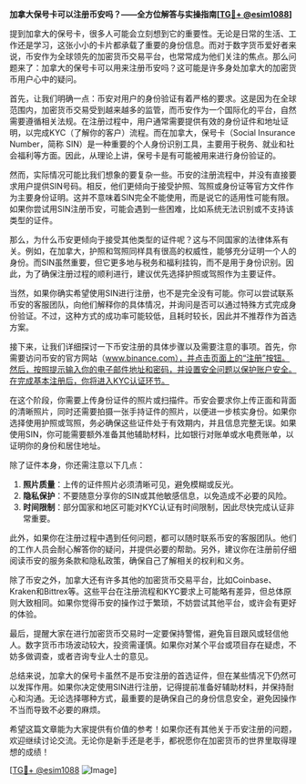 **加拿大保号卡可以注册币安吗？——全方位解答与实操指南[[TG💪+ @esim1088](https://t.me/s/esim1088)]**

提到加拿大的保号卡，很多人可能会立刻想到它的重要性。无论是日常的生活、工作还是学习，这张小小的卡片都承载了重要的身份信息。而对于数字货币爱好者来说，币安作为全球领先的加密货币交易平台，也常常成为他们关注的焦点。那么问题来了：加拿大的保号卡可以用来注册币安吗？这可能是许多身处加拿大的加密货币用户心中的疑问。

首先，让我们明确一点：币安对用户的身份验证有着严格的要求。这是因为在全球范围内，加密货币交易受到越来越多的监管，而币安作为一个国际化的平台，自然需要遵循相关法规。在注册过程中，用户通常需要提供有效的身份证件和地址证明，以完成KYC（了解你的客户）流程。而在加拿大，保号卡（Social Insurance Number，简称 SIN）是一种重要的个人身份识别工具，主要用于税务、就业和社会福利等方面。因此，从理论上讲，保号卡是有可能被用来进行身份验证的。

然而，实际情况可能比我们想象的要复杂一些。币安的注册流程中，并没有直接要求用户提供SIN号码。相反，他们更倾向于接受护照、驾照或身份证等官方文件作为主要身份证明。这并不意味着SIN完全不能使用，而是说它的适用性可能有限。如果你尝试用SIN注册币安，可能会遇到一些困难，比如系统无法识别或不支持该类型的证件。

那么，为什么币安更倾向于接受其他类型的证件呢？这与不同国家的法律体系有关。例如，在加拿大，护照和驾照同样具有很高的权威性，能够充分证明一个人的身份。而SIN虽然重要，但它更多地与税务和福利挂钩，而不是用于身份识别。因此，为了确保注册过程的顺利进行，建议优先选择护照或驾照作为主要证件。

当然，如果你确实希望使用SIN进行注册，也不是完全没有可能。你可以尝试联系币安的客服团队，向他们解释你的具体情况，并询问是否可以通过特殊方式完成身份验证。不过，这种方式的成功率可能较低，且耗时较长，因此并不推荐作为首选方案。

接下来，让我们详细探讨一下币安注册的具体步骤以及需要注意的事项。首先，你需要访问币安的官方网站（www.binance.com），并点击页面上的“注册”按钮。然后，按照提示输入你的电子邮件地址和密码，并设置安全问题以保护账户安全。在完成基本注册后，你将进入KYC认证环节。

在这个阶段，你需要上传身份证件的照片或扫描件。币安会要求你上传正面和背面的清晰照片，同时还需要拍摄一张手持证件的照片，以便进一步核实身份。如果你选择使用护照或驾照，务必确保这些证件处于有效期内，并且信息完整无误。如果使用SIN，你可能需要额外准备其他辅助材料，比如银行对账单或水电费账单，以证明你的身份和居住地址。

除了证件本身，你还需注意以下几点：

1. **照片质量**：上传的证件照片必须清晰可见，避免模糊或反光。
2. **隐私保护**：不要随意分享你的SIN或其他敏感信息，以免造成不必要的风险。
3. **时间限制**：部分国家和地区可能对KYC认证有时间限制，因此尽快完成认证非常重要。

此外，如果你在注册过程中遇到任何问题，都可以随时联系币安的客服团队。他们的工作人员会耐心解答你的疑问，并提供必要的帮助。另外，建议你在注册前仔细阅读币安的服务条款和隐私政策，确保自己了解相关的权利和义务。

除了币安之外，加拿大还有许多其他的加密货币交易平台，比如Coinbase、Kraken和Bittrex等。这些平台在注册流程和KYC要求上可能略有差异，但总体原则大致相同。如果你觉得币安的操作过于繁琐，不妨尝试其他平台，或许会有更好的体验。

最后，提醒大家在进行加密货币交易时一定要保持警惕，避免盲目跟风或轻信他人。数字货币市场波动较大，投资需谨慎。如果你对某个平台或项目存在疑虑，不妨多做调查，或者咨询专业人士的意见。

总结来说，加拿大的保号卡虽然不是币安注册的首选证件，但在某些情况下仍然可以发挥作用。如果你决定使用SIN进行注册，记得提前准备好辅助材料，并保持耐心和沟通。无论选择哪种方式，最重要的是确保自己的身份信息安全，避免因操作不当而导致不必要的麻烦。

希望这篇文章能为大家提供有价值的参考！如果你还有其他关于币安注册的问题，欢迎继续讨论交流。无论你是新手还是老手，都祝愿你在加密货币的世界里取得理想的成绩！

[[TG💪+ @esim1088](https://t.me/s/esim1088) ![Image](https://i.postimg.cc/4NQfJmqS/Snipaste-2025-05-13-00-14-12.png)]